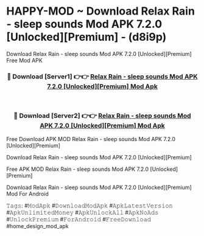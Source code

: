 # HAPPY-MOD ~ Download Relax Rain - sleep sounds Mod APK 7.2.0 [Unlocked][Premium] - (d8i9p)
Download Relax Rain - sleep sounds Mod APK 7.2.0 [Unlocked][Premium] Free Mod APK

<div align="center">
<h3>🔴 Download [Server1] 👉👉 <a href="https://apk-comot.site?title=Relax_Rain_-_sleep_sounds_Mod_APK_7.2.0_[Unlocked][Premium]">Relax Rain - sleep sounds Mod APK 7.2.0 [Unlocked][Premium] Mod Apk</a></h3><br>

<h3>🔴 Download [Server2] 👉👉 <a href="https://apk-comot.site?title=Relax_Rain_-_sleep_sounds_Mod_APK_7.2.0_[Unlocked][Premium]">Relax Rain - sleep sounds Mod APK 7.2.0 [Unlocked][Premium] Mod Apk</a></h3>
</div>


Free Download APK MOD Relax Rain - sleep sounds Mod APK 7.2.0 [Unlocked][Premium]

Download Relax Rain - sleep sounds Mod APK 7.2.0 [Unlocked][Premium] 

Free APK MOD Relax Rain - sleep sounds Mod APK 7.2.0 [Unlocked][Premium] 

Download Relax Rain - sleep sounds Mod APK 7.2.0 [Unlocked][Premium] Mod For Android

𝚃𝚊𝚐𝚜: #𝙼𝚘𝚍𝙰𝚙𝚔 #𝙳𝚘𝚠𝚗𝚕𝚘𝚊𝚍𝙼𝚘𝚍𝙰𝚙𝚔 #𝙰𝚙𝚔𝙻𝚊𝚝𝚎𝚜𝚝𝚅𝚎𝚛𝚜𝚒𝚘𝚗 #𝙰𝚙𝚔𝚄𝚗𝚕𝚒𝚖𝚒𝚝𝚎𝚍𝙼𝚘𝚗𝚎𝚢 #𝙰𝚙𝚔𝚄𝚗𝚕𝚘𝚌𝚔𝙰𝚕𝚕 #𝙰𝚙𝚔𝙽𝚘𝙰𝚍𝚜 #𝚄𝚗𝚕𝚘𝚌𝚔𝙿𝚛𝚎𝚖𝚒𝚞𝚖 #𝙵𝚘𝚛𝙰𝚗𝚍𝚛𝚘𝚒𝚍 #𝙵𝚛𝚎𝚎𝙳𝚘𝚠𝚗𝚕𝚘𝚊𝚍 #home_design_mod_apk